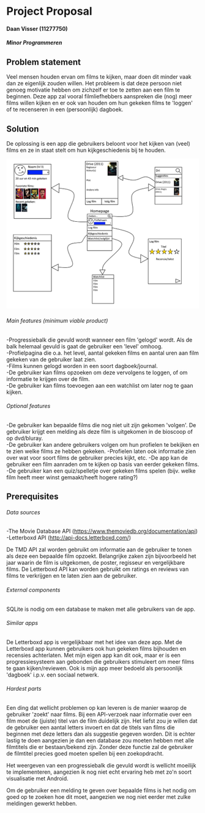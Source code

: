 # Project Proposal
#### Daan Visser (11277750)
##### Minor Programmeren

## Problem statement

Veel mensen houden ervan om films te kijken, maar doen dit minder vaak dan ze eigenlijk zouden willen. Het probleem is
dat deze persoon niet genoeg motivatie hebben om zichzelf er toe te zetten aan een film te beginnen. Deze app zal vooral
filmliefhebbers aanspreken die (nog) meer films willen kijken en er ook van houden om hun gekeken films te 'loggen' of te
recenseren in een (persoonlijk) dagboek.

## Solution

De oplossing is een app die gebruikers beloont voor het kijken van (veel) films en ze in staat stelt om hun kijkgeschiedenis
bij te houden.

<img src="/doc/visual sketch.jpg" width="900">

###### Main features (minimum viable product)

-Progressiebalk die gevuld wordt wanneer een film 'gelogd' wordt. Als de balk helemaal gevuld is gaat de gebruiker een
'level' omhoog.  
-Profielpagina die o.a. het level, aantal gekeken films en aantal uren aan film gekeken van de gebruiker laat zien.  
-Films kunnen gelogd worden in een soort dagboek/journal.  
-De gebruiker kan films opzoeken om deze vervolgens te loggen, of om informatie te krijgen over de film.  
-De gebruiker kan films toevoegen aan een watchlist om later nog te gaan kijken.

###### Optional features
-De gebruiker kan bepaalde films die nog niet uit zijn gekomen 'volgen'. De gebruiker krijgt een melding als deze film is 
uitgekomen in de bioscoop of op dvd/bluray.  
-De gebruiker kan andere gebruikers volgen om hun profielen te bekijken en te zien welke films ze hebben gekeken.
-Profielen laten ook informatie zien over wat voor soort films de gebruiker precies kijkt, etc.
-De app kan de gebruiker een film aanraden om te kijken op basis van eerder gekeken films.
-De gebruiker kan een quiz/spelletje over gekeken films spelen (bijv. welke film heeft meer winst gemaakt/heeft hogere rating?)

## Prerequisites

###### Data sources

-The Movie Database API (https://www.themoviedb.org/documentation/api)
-Letterboxd API (http://api-docs.letterboxd.com/)

De TMD API zal worden gebruikt om informatie aan de gebruiker te tonen als deze een bepaalde film opzoekt. Belangrijke
zaken zijn bijvoorbeeld het jaar waarin de film is uitgekomen, de poster, regisseur en vergelijkbare films. De Letterboxd API kan worden gebruikt om ratings en reviews van films te verkrijgen en te laten zien aan de gebruiker.

###### External components

SQLite is nodig om een database te maken met alle gebruikers van de app.

###### Similar apps

De Letterboxd app is vergelijkbaar met het idee van deze app. Met de Letterboxd app kunnen gebruikers ook hun gekeken films
bijhouden en recensies achterlaten. Met mijn eigen app kan dit ook, maar er is een progressiesysteem aan gebonden die gebruikers
stimuleert om meer films te gaan kijken/reviewen. Ook is mijn app meer bedoeld als persoonlijk 'dagboek' i.p.v. een sociaal
netwerk.

###### Hardest parts

Een ding dat wellicht problemen op kan leveren is de manier waarop de gebruiker 'zoekt' naar films. Bij een API-verzoek 
naar informatie over een film moet de (juiste) titel van de film duidelijk zijn. Het liefst zou je willen dat de gebruiker
een aantal letters invoert en dat de titels van films die beginnen met deze letters dan als suggestie gegeven worden. Dit is
echter lastig te doen aangezien je dan een database zou moeten hebben met alle filmtitels die er bestaan/bekend zijn. Zonder deze functie zal de gebruiker de filmtitel precies goed moeten spellen bij een zoekopdracht.  
  
  Het weergeven van een progressiebalk die gevuld wordt is wellicht moeilijk te implementeren, aangezien ik nog niet echt ervaring heb met zo'n soort visualisatie met Android.
  
  Om de gebruiker een melding te geven over bepaalde films is het nodig om goed op te zoeken hoe dit moet, aangezien we nog niet
  eerder met zulke meldingen gewerkt hebben.

